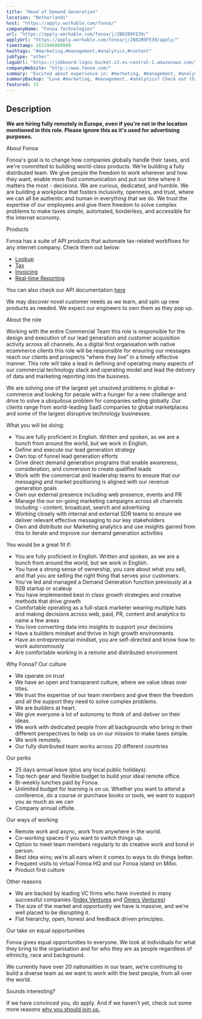 ```yaml
---
title: "Head of Demand Generation"
location: "Netherlands"
host: "https://apply.workable.com/fonoa/"
companyName: "Fonoa Technologies"
url: "https://apply.workable.com/fonoa/j/2B82B9FE39/"
applyUrl: "https://apply.workable.com/fonoa/j/2B82B9FE39/apply/"
timestamp: 1633996800000
hashtags: "#marketing,#management,#analytics,#content"
jobType: "other"
logoUrl: "https://jobboard-logos-bucket.s3.eu-central-1.amazonaws.com/fonoa-technologies"
companyWebsite: "http://www.fonoa.com/"
summary: "Excited about experience in: #marketing, #management, #analytics? Check out this job post!"
summaryBackup: "Love #marketing, #management, #analytics? Check out this job post!"
featured: 15
---
```


## Description

**We are hiring fully remotely in Europe, even if you're not in the location mentioned in this role. Please ignore this as it's used for advertising purposes.**

About Fonoa

Fonoa's goal is to change how companies globally handle their taxes, and we're committed to building world-class products. We’re building a fully distributed team. We give people the freedom to work wherever and how they want, enable more fluid communication and put our time where it matters the most - decisions. We are curious, dedicated, and humble. We are building a workplace that fosters inclusivity, openness, and trust, where we can all be authentic and human in everything that we do. We trust the expertise of our employees and give them freedom to solve complex problems to make taxes simple, automated, borderless, and accessible for the internet economy.

Products

Fonoa has a suite of API products that automate tax-related workflows for any internet company. Check them out below:

*   [Lookup](https://www.fonoa.com/products/lookup)
*   [Tax](https://www.fonoa.com/products/tax)
*   [Invoicing](https://www.fonoa.com/products/invoicing)
*   [Real-time Reporting](https://www.fonoa.com/products/reporting)

You can also check our API documentation [here](https://docs.fonoa.com/reference)

We may discover novel customer needs as we learn, and spin up new products as needed. We expect our engineers to own them as they pop up.

About the role

Working with the entire Commercial Team this role is responsible for the design and execution of our lead generation and customer acquisition activity across all channels. As a digital first organisation with native ecommerce clients this role will be responsible for ensuring our messages reach our clients and prospects “where they live” in a timely effective manner. This role will take a lead in defining and operating many aspects of our commercial technology stack and operating model and lead the delivery of data and marketing reporting into the business.

We are solving one of the largest yet unsolved problems in global e-commerce and looking for people with a hunger for a new challenge and drive to solve a ubiquitous problem for companies selling globally. Our clients range from world-leading SaaS companies to global marketplaces and some of the largest disruptive technology businesses.

What you will be doing:

*   You are fully proficient in English. Written and spoken, as we are a bunch from around the world, but we work in English.
*   Define and execute our lead generation strategy
*   Own top of funnel lead generation efforts
*   Drive direct demand generation programs that enable awareness, consideration, and conversion to create qualified leads
*   Work with the commercial and leadership teams to ensure that our messaging and market positioning is aligned with our revenue generation goals
*   Own our external presence including web presence, events and PR
*   Manage the our on-going marketing campaigns across all channels including - content, broadcast, search and advertising
*   Working closely with internal and external SDR teams to ensure we deliver relevant effective messaging to our key stakeholders
*   Own and distribute our Marketing analytics and use insights gained from this to iterate and improve our demand generation activities

You would be a great fit if:

*   You are fully proficient in English. Written and spoken, as we are a bunch from around the world, but we work in English.
*   You have a strong sense of ownership, you care about what you sell, and that you are selling the right thing that serves your customers.
*   You’ve led and managed a Demand Generation function previously at a B2B startup or scaleup
*   You have implemented best in class growth strategies and creative methods that drive growth
*   Comfortable operating as a full-stack marketer wearing multiple hats and making decisions across web, paid, PR, content and analytics to name a few areas
*   You love converting data into insights to support your decisions
*   Have a builders mindset and thrive in high growth environments
*   Have an entrepreneurial mindset, you are self-directed and know how to work autonomously
*   Are comfortable working in a remote and distributed environment

Why Fonoa? Our culture

*   We operate on trust
*   We have an open and transparent culture, where we value ideas over titles.
*   We trust the expertise of our team members and give them the freedom and all the support they need to solve complex problems.
*   We are builders at heart.
*   We give everyone a lot of autonomy to think of and deliver on their ideas.
*   We work with dedicated people from all backgrounds who bring in their different perspectives to help us on our mission to make taxes simple.
*   We work remotely.
*   Our fully distributed team works across 20 different countries

Our perks

*   25 days annual leave (plus any local public holidays).
*   Top tech gear and flexible budget to build your ideal remote office.
*   Bi-weekly lunches paid by Fonoa.
*   Unlimited budget for learning is on us. Whether you want to attend a conference, do a course or purchase books or tools, we want to support you as much as we can
*   Company annual offsite.

Our ways of working

*   Remote work and async, work from anywhere in the world.
*   Co-working spaces if you want to switch things up.
*   Option to meet team members regularly to do creative work and bond in person.
*   Best idea wins; we’re all ears when it comes to ways to do things better.
*   Frequent visits to virtual Fonoa HQ and our Fonoa island on Mibo.
*   Product first culture

Other reasons

*   We are backed by leading VC firms who have invested in many successful companies ([Index Ventures](https://www.indexventures.com/companies/) and [Omers Ventures](https://www.omersventures.com/companies))
*   The size of the market and opportunity we have is massive, and we’re well placed to be disrupting it.
*   Flat hierarchy, open, honest and feedback driven principles.

Our take on equal opportunities

Fonoa gives equal opportunities to everyone. We look at individuals for what they bring to the organisation and for who they are as people regardless of ethnicity, race and background.

We currently have over 20 nationalities in our team, we’re continuing to build a diverse team as we want to work with the best people, from all over the world.

Sounds interesting?

If we have convinced you, do apply. And if we haven’t yet, check out some more reasons [why you should join us.](https://www.fonoa.com/why-join-us)
